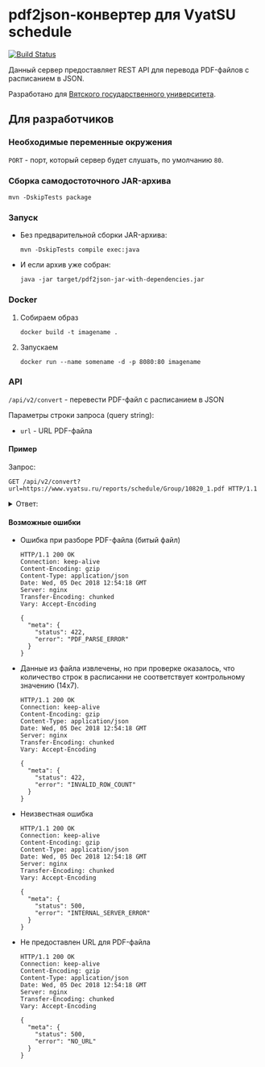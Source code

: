 # pdf2json-конвертер для VyatSU schedule

[![Build Status](https://travis-ci.org/alirzaev/vyatsu-schedule-pdf2json.svg?branch=master)](https://travis-ci.org/alirzaev/vyatsu-schedule-pdf2json)

Данный сервер предоставляет REST API для перевода PDF-файлов с расписанием в JSON.

Разработано для [Вятского государственного университета](https://www.vyatsu.ru).

## Для разработчиков

### Необходимые переменные окружения

`PORT` - порт, который сервер будет слушать, по умолчанию `80`.

### Сборка самодостоточного JAR-архива

`mvn -DskipTests package`

### Запуск

- Без предварительной сборки JAR-архива:

  `mvn -DskipTests compile exec:java`

- И если архив уже собран:

  `java -jar target/pdf2json-jar-with-dependencies.jar`

### Docker

1. Собираем образ

   ```
   docker build -t imagename .
   ```

2. Запускаем

   ```
   docker run --name somename -d -p 8080:80 imagename
   ```

### API

`/api/v2/convert` - перевести PDF-файл с расписанием в JSON

Параметры строки запроса (query string):

- `url` - URL PDF-файла

#### Пример

Запрос:

```http
GET /api/v2/convert?url=https://www.vyatsu.ru/reports/schedule/Group/10820_1.pdf HTTP/1.1
```

<details>
<summary>Ответ:</summary>

```http
HTTP/1.1 200 OK
Connection: keep-alive
Content-Encoding: gzip
Content-Type: application/json
Date: Wed, 05 Dec 2018 12:54:18 GMT
Server: nginx
Transfer-Encoding: chunked
Vary: Accept-Encoding

{
  "meta": {
    "status": 200,
    "success": "CONVERTED"
  },
  "data": {
    "schedule": [
      [
        [
          "Теория автоматов Лабораторная работа Мельцов В.Ю. 1-113",
          "Теория автоматов Лабораторная работа Мельцов В.Ю. 1-113",
          "Теория автоматов Лекция Мельцов В.Ю. 1-236",
          "",
          "",
          "",
          ""
        ],
        [
          "",
          "",
          "Вычислительная математика Лекция Исупов К.С. 1-128",
          "Физика Лекция Будин А.Г. 2-209",
          "",
          "",
          ""
        ],
        [
          "",
          "Электротехника и электроника Лекция Куваев А.С. 2-408",
          "Электротехника и электроника Лабораторная работа Куваев А.С. 2-308",
          "Электротехника и электроника Лабораторная работа Куваев А.С. 2-308",
          "",
          "",
          ""
        ],
        [
          "",
          "",
          "Элективные дисциплины (модули) по физической культуре и спорту Практическое занятие Преподаватель К.Ф. 9-120",
          "",
          "Математика Лекция Ситникова И.В. 1-242",
          "Математика Лабораторная работа Ситникова И.В. 1-227",
          ""
        ],
        [
          "",
          "Вычислительная математика Лабораторная работа Исупов К.С. 1-514",
          "Вычислительная математика Лабораторная работа Исупов К.С. 1-514",
          "",
          "",
          "",
          ""
        ],
        [
          "п ",
          "",
          "Компьютерная графика Лекция Вожегов Д.В. 1-242",
          "",
          "",
          "",
          ""
        ]
      ],
      [
        [
          "Физика Практическое занятие Будин А.Г. 2-404",
          "Компьютерная графика Лабораторная работа Клюкин В.Л. 1-116",
          "Компьютерная графика Лабораторная работа Клюкин В.Л. 1-116",
          "Теория автоматов Лекция Мельцов В.Ю. 1-236",
          "",
          "",
          ""
        ],
        [
          "",
          "Электротехника и электроника Лабораторная работа Куваев А.С. 2-307",
          "Электротехника и электроника Лабораторная работа Куваев А.С. 2-307",
          "Теория автоматов Практическое занятие Мельцов В.Ю. 1-239",
          "",
          "",
          ""
        ],
        [
          "",
          "Иностранный язык Лабораторная работа Дубовцева Л.В. 1-420",
          "Математика Лабораторная работа Ситникова И.В. 1-530",
          "",
          "",
          "",
          ""
        ],
        [
          "",
          "",
          "Элективные дисциплины (модули) по физической культуре и спорту Практическое занятие Преподаватель К.Ф. 9-120",
          "",
          "Математика Лекция Ситникова И.В. 2-409",
          "",
          ""
        ],
        [
          "",
          "Электротехника и электроника Лекция Куваев А.С. 2-408",
          "Вычислительная математика Лекция Исупов К.С. 1-242",
          "Вычислительная математика Практическое занятие Исупов К.С. 1-111",
          "",
          "",
          ""
        ],
        [
          "",
          "",
          "Компьютерная графика Лекция Вожегов Д.В. 1-242",
          "",
          "",
          "",
          ""
        ]
      ]
    ]
  }
}
```

</details>

#### Возможные ошибки

- Ошибка при разборе PDF-файла (битый файл)
  ```http
  HTTP/1.1 200 OK
  Connection: keep-alive
  Content-Encoding: gzip
  Content-Type: application/json
  Date: Wed, 05 Dec 2018 12:54:18 GMT
  Server: nginx
  Transfer-Encoding: chunked
  Vary: Accept-Encoding

  {
    "meta": {
      "status": 422,
      "error": "PDF_PARSE_ERROR"
    }
  }
  ```

- Данные из файла извлечены, но при проверке оказалось, что количество строк
  в расписанни не соответствует контрольному значению (14x7).
  ```http
  HTTP/1.1 200 OK
  Connection: keep-alive
  Content-Encoding: gzip
  Content-Type: application/json
  Date: Wed, 05 Dec 2018 12:54:18 GMT
  Server: nginx
  Transfer-Encoding: chunked
  Vary: Accept-Encoding

  {
    "meta": {
      "status": 422,
      "error": "INVALID_ROW_COUNT"
    }
  }
  ```

- Неизвестная ошибка
  ```http
  HTTP/1.1 200 OK
  Connection: keep-alive
  Content-Encoding: gzip
  Content-Type: application/json
  Date: Wed, 05 Dec 2018 12:54:18 GMT
  Server: nginx
  Transfer-Encoding: chunked
  Vary: Accept-Encoding

  {
    "meta": {
      "status": 500,
      "error": "INTERNAL_SERVER_ERROR"
    }
  }
  ```

- Не предоставлен URL для PDF-файла
  ```http
  HTTP/1.1 200 OK
  Connection: keep-alive
  Content-Encoding: gzip
  Content-Type: application/json
  Date: Wed, 05 Dec 2018 12:54:18 GMT
  Server: nginx
  Transfer-Encoding: chunked
  Vary: Accept-Encoding

  {
    "meta": {
      "status": 500,
      "error": "NO_URL"
    }
  }
  ```
